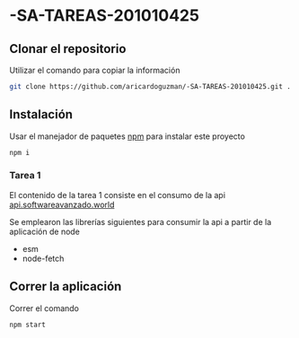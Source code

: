 # -SA-TAREAS-201010425

## Clonar el repositorio

Utilizar el comando para copiar la información

```bash
git clone https://github.com/aricardoguzman/-SA-TAREAS-201010425.git .
```

## Instalación

Usar el manejador de paquetes [npm](https://www.npmjs.com) para instalar este proyecto

```bash
npm i
```

### Tarea 1

El contenido de la tarea 1 consiste en el consumo de la api [api.softwareavanzado.world](https://api.softwareavanzado.world/index.php?webserviceClient=administrator&webserviceVersion=1.0.0&option=contact&api=hal&format=doc)

Se emplearon las librerías siguientes para consumir la api a partir de la aplicación de node

- esm
- node-fetch

## Correr la aplicación

Correr el comando

```bash
npm start
```
